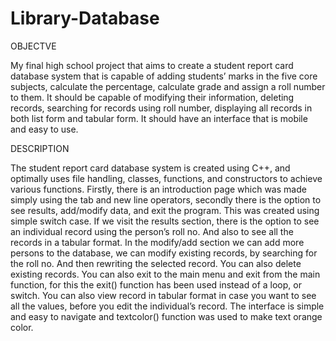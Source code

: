 # Library-Database

OBJECTVE

My final high school project that aims to create a student report card database system that is capable of adding students’ marks in the five core subjects, calculate the percentage, calculate grade and assign a roll number to them. It should be capable of modifying their information, deleting records, searching for records using roll number, displaying all records in both list form and tabular form. It should have an interface that is mobile and easy to use.

DESCRIPTION

The student report card database system is created using C++, and optimally uses file handling, classes, functions, and constructors to achieve various functions. Firstly, there is an introduction page which was made simply using the tab and new line operators, secondly there is the option to see results, add/modify data, and exit the program. This was created using simple switch case. If we visit the results section, there is the option to see an individual record using the person’s roll no. And also to see all the records in a tabular format. In the modify/add section we can add more persons to the database, we can modify existing records, by searching for the roll no. And then rewriting the selected record. You can also delete existing records. You can also exit to the main menu and exit from the main function, for this the exit() function has been used instead of a loop, or switch. You can also view record in tabular format in case you want to see all the values, before you edit the individual’s record. The interface is simple and easy to navigate and textcolor() function was used to make text orange color.
